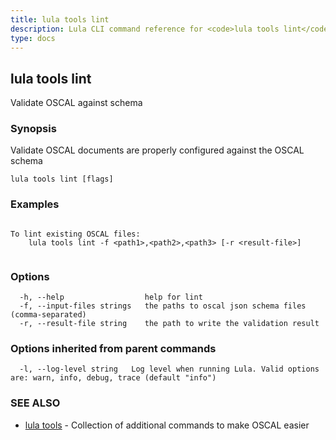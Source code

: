 ```yaml
---
title: lula tools lint
description: Lula CLI command reference for <code>lula tools lint</code>.
type: docs
---
```

## lula tools lint

Validate OSCAL against schema

### Synopsis

Validate OSCAL documents are properly configured against the OSCAL schema

```
lula tools lint [flags]
```

### Examples

```

To lint existing OSCAL files:
	lula tools lint -f <path1>,<path2>,<path3> [-r <result-file>]


```

### Options

```
  -h, --help                  help for lint
  -f, --input-files strings   the paths to oscal json schema files (comma-separated)
  -r, --result-file string    the path to write the validation result
```

### Options inherited from parent commands

```
  -l, --log-level string   Log level when running Lula. Valid options are: warn, info, debug, trace (default "info")
```

### SEE ALSO

* [lula tools](/cli/cli-commands/lula_tools/)	 - Collection of additional commands to make OSCAL easier


